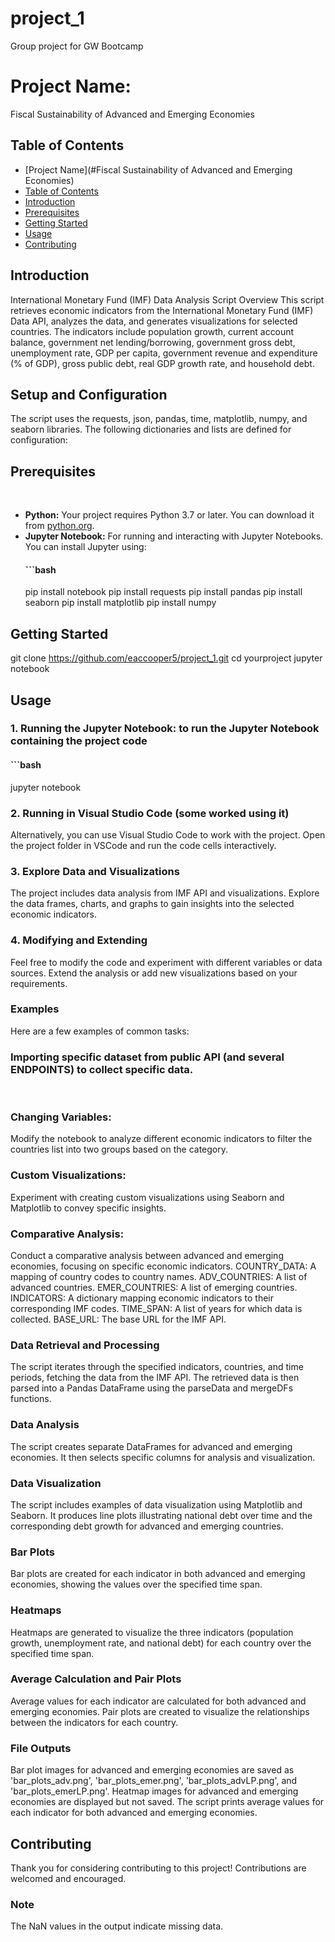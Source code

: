 # project_1
Group project for GW Bootcamp

# Project Name:
Fiscal Sustainability of Advanced and Emerging Economies

## Table of Contents
  - [Project Name](#Fiscal Sustainability of Advanced and Emerging Economies)
  - [Table of Contents](#table-of-contents)
  - [Introduction](#introduction)
  - [Prerequisites](#prerequisites)
  - [Getting Started](#getting-started)
  - [Usage](#usage)
  - [Contributing](#contributing)
    
## Introduction
International Monetary Fund (IMF) Data Analysis Script Overview
This script retrieves economic indicators from the International Monetary Fund (IMF) Data API, analyzes the data, and generates visualizations for selected countries. The indicators include population growth, current account balance, government net lending/borrowing, government gross debt, unemployment rate, GDP per capita, government revenue and expenditure (% of GDP), gross public debt, real GDP growth rate, and household debt. 

## Setup and Configuration
The script uses the requests, json, pandas, time, matplotlib, numpy, and seaborn libraries. The following dictionaries and lists are defined for configuration:

## Prerequisites
​
- **Python:** Your project requires Python 3.7 or later. You can download it from [python.org](https://www.python.org/downloads/).
- **Jupyter Notebook:** For running and interacting with Jupyter Notebooks. You can install Jupyter using:
  #### ```bash
    pip install notebook
    pip install requests
    pip install pandas
    pip install seaborn
    pip install matplotlib
    pip install numpy
​
## Getting Started
git clone https://github.com/eaccooper5/project_1.git 
cd yourproject 
jupyter notebook

## Usage
### 1. Running the Jupyter Notebook: to run the Jupyter Notebook containing the project code
  #### ```bash
jupyter notebook
​
### 2. Running in Visual Studio Code (some worked using it)
Alternatively, you can use Visual Studio Code to work with the project. Open the project folder in VSCode and run the code cells interactively.
​
### 3. Explore Data and Visualizations
The project includes data analysis from IMF API and visualizations. Explore the data frames, charts, and graphs to gain insights into the selected economic indicators.
​
### 4. Modifying and Extending
Feel free to modify the code and experiment with different variables or data sources. Extend the analysis or add new visualizations based on your requirements.
​
### Examples
Here are a few examples of common tasks:
​
### Importing specific dataset from public API (and several ENDPOINTS) to collect specific data.
​
### Changing Variables:
Modify the notebook to analyze different economic indicators to filter the countries list into two groups based on the category.
​
### Custom Visualizations:
Experiment with creating custom visualizations using Seaborn and Matplotlib to convey specific insights.
​
### Comparative Analysis:
Conduct a comparative analysis between advanced and emerging economies, focusing on specific economic indicators.
COUNTRY_DATA: A mapping of country codes to country names.
ADV_COUNTRIES: A list of advanced countries.
EMER_COUNTRIES: A list of emerging countries.
INDICATORS: A dictionary mapping economic indicators to their corresponding IMF codes.
TIME_SPAN: A list of years for which data is collected.
BASE_URL: The base URL for the IMF API.

### Data Retrieval and Processing
The script iterates through the specified indicators, countries, and time periods, fetching the data from the IMF API. The retrieved data is then parsed into a Pandas DataFrame using the parseData and mergeDFs functions.

### Data Analysis
The script creates separate DataFrames for advanced and emerging economies. It then selects specific columns for analysis and visualization.

### Data Visualization
The script includes examples of data visualization using Matplotlib and Seaborn. It produces line plots illustrating national debt over time and the corresponding debt growth for advanced and emerging countries.

### Bar Plots
Bar plots are created for each indicator in both advanced and emerging economies, showing the values over the specified time span.

### Heatmaps
Heatmaps are generated to visualize the three indicators (population growth, unemployment rate, and national debt) for each country over the specified time span.

### Average Calculation and Pair Plots
Average values for each indicator are calculated for both advanced and emerging economies. Pair plots are created to visualize the relationships between the indicators for each country.

### File Outputs
Bar plot images for advanced and emerging economies are saved as 'bar_plots_adv.png', 'bar_plots_emer.png', 'bar_plots_advLP.png', and 'bar_plots_emerLP.png'.
Heatmap images for advanced and emerging economies are displayed but not saved.
The script prints average values for each indicator for both advanced and emerging economies.

## Contributing 
Thank you for considering contributing to this project! Contributions are welcomed and encouraged.

### Note
The NaN values in the output indicate missing data.
